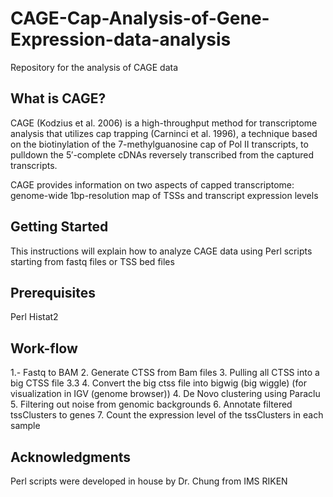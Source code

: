 # CAGE-Cap-Analysis-of-Gene-Expression-data-analysis
Repository for the analysis of CAGE data 

## What is CAGE?
CAGE (Kodzius et al. 2006) is a high-throughput method for transcriptome analysis that utilizes cap trapping (Carninci et al. 1996), a technique based on the biotinylation of the 7-methylguanosine cap of Pol II transcripts, to pulldown the 5′-complete cDNAs reversely transcribed from the captured transcripts.

CAGE provides information on two aspects of capped transcriptome: genome-wide 1bp-resolution map of TSSs and transcript expression levels

## Getting Started
This instructions will explain how to analyze CAGE data using Perl scripts starting from fastq files or TSS bed files
## Prerequisites
Perl
Histat2

## Work-flow
1.- Fastq to BAM
2. Generate CTSS from Bam files
3. Pulling all CTSS into a big CTSS file
    3.3 4. Convert the big ctss file into bigwig (big wiggle)  (for visualization in IGV (genome browser))
4.  De Novo clustering using Paraclu
5. Filtering out noise from genomic backgrounds
6. Annotate filtered tssClusters to genes
7. Count the expression level of the tssClusters in each sample





## Acknowledgments
Perl scripts were developed in house by Dr. Chung from IMS RIKEN
